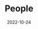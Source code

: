 ---
title: People
date: 2022-10-24

type: landing

sections:
  - block: people
    content:
      title: Biography
      # Choose which groups/teams of users to display.
      #   Edit `user_groups` in each user's profile to add them to one or more of these groups.
      user_groups:
          - Principal Investigators
          # - Researchers
          # - Grad Students
          # - Administration
          # - Visitors
          # - Alumni
      sort_by: Params.last_name
      sort_ascending: true
    design:
      show_interests: true
      show_role: true
      show_social: true

  - block: markdown
    content:
      title: Working experience
      subtitle:
      text: |
        | | |
        |--------------|---------------|
        |2023 – present|Visiting Lecturer, Solid State Institute & Electrical and Computer Engineering Department,   [Technion - Israel Institute of Technology](https://www.technion.ac.il/en/home-2/), Israel|
        | 2018 – 2023 | Postdoc Fellow, Solid State Institute & Electrical and Computer Engineering Department, [Technion - Israel Institute of Technology](https://www.technion.ac.il/en/home-2/), Israel. <br> supervised by Prof. [Ido Kaminer](https://kaminer.technion.ac.il/) (Adolph Lomb Medal Recipient) |
        |2017–2018|Technology Director, Linbou Nearfield Technology Co., Ltd.(start-up), China|
        |2016–2017|Project Officer, Physics & Applied Physics, [Nanyang Technological University](https://www.ntu.edu.sg/), Singapore|

  - block: markdown
    content:
      title: Education experience
      subtitle:
      text: |
        | | | |
        |--------------|---------------|---------------|
        |2012 – 2017| Ph.D. in Physics | Nanyang Technological Universiyt, Singapore|
        |2010 – 2012| Graduate studies in Physics | Chinese Academic of Science, China|
        |2006 – 2010| B.Sc. in Physics	| Sun-yat Sen Univerity, China|
 

  - block: markdown
    content:
      title: Academic Service
      subtitle:
      text: |
        | | |
        |--------------|---------------|
        |2025|[Section Chair and Organizer for PIERS 2025](https://abdb2025.piers.org/session.html?sid=S060)|
        |2020-present|Referee for Research, APL Photonics, APL, PRE, OE, Adv. Sci. and Sci. Rep.|
        |2023|[Scientific Committee of NANOP 2023](https://premc.org/conferences/nanop-nanophotonics-micro-nano-optics/committee/)|
  
  - block: markdown
    content:
      title: Awards
      subtitle:
      text: |
        | | |
        |--------------|---------------|
        |2022|Postdoctoral Fellowships in Quantum, Technion|
        |2018|PBC scholarship program for outstanding post-doctoral students, Council for Higher Education of Israel (55 person each year nationwide)|
        |2017|Overseas High-Level Professional in Shenzhen (C)|

             
    design:
      columns: '1'


---